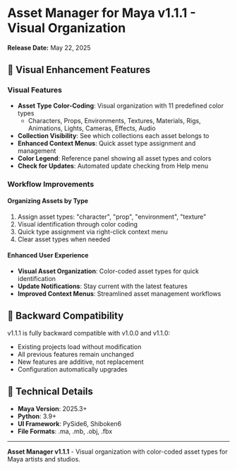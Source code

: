 # Asset Manager for Maya v1.1.1 - Visual Organization

**Release Date:** May 22, 2025

## 🎨 Visual Enhancement Features

### Visual Features

- **Asset Type Color-Coding**: Visual organization with 11 predefined color types
  - Characters, Props, Environments, Textures, Materials, Rigs, Animations, Lights, Cameras, Effects, Audio
- **Collection Visibility**: See which collections each asset belongs to
- **Enhanced Context Menus**: Quick asset type assignment and management
- **Color Legend**: Reference panel showing all asset types and colors
- **Check for Updates**: Automated update checking from Help menu

### Workflow Improvements

#### Organizing Assets by Type

1. Assign asset types: "character", "prop", "environment", "texture"
2. Visual identification through color coding
3. Quick type assignment via right-click context menu
4. Clear asset types when needed

#### Enhanced User Experience

- **Visual Asset Organization**: Color-coded asset types for quick identification
- **Update Notifications**: Stay current with the latest features
- **Improved Context Menus**: Streamlined asset management workflows

## 🔄 Backward Compatibility

v1.1.1 is fully backward compatible with v1.0.0 and v1.1.0:

- Existing projects load without modification
- All previous features remain unchanged
- New features are additive, not replacement
- Configuration automatically upgrades

## 🔧 Technical Details

- **Maya Version**: 2025.3+
- **Python**: 3.9+
- **UI Framework**: PySide6, Shiboken6
- **File Formats**: .ma, .mb, .obj, .fbx

---

**Asset Manager v1.1.1** - Visual organization with color-coded asset types for Maya artists and studios.
